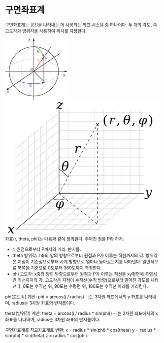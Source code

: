 # 구면좌표계
구면좌표계는 공간을 나타내는 데 사용되는 좌표 시스템 중 하나이다.
두 개의 각도, 즉 고도각과 방위각을 사용하여 위치를 지정한다.

![](spherical_coordinate.gif)
![](spherical_coordinate.png)
좌표(r, theta, phi)는 다음과 같이 정의된다. 주어진 점을 P라 하자.
- r: 원점으로부터 P까지의 거리. 반지름.
- theta 방위각: z축의 양의 방향으로부터 원점과 P가 이루는 직선까지의 각.
	방위각은 지점이 기준점으로부터 시계 방향으로 얼마나 돌아갔는지를 나타낸다.
	일반적으로 북쪽을 기준으로 0도부터 360도까지 측정한다.
- phi 고도각: x축의 양의 방향으로부터 원점과 P가 이루는 직선을 xy평면에 투영시킨 직선까지의 각.
	고도각은 지점이 수직선(수직 방향)으로부터 떨어진 각도를 나타낸다.
	0도는 수직선 위, 90도는 수평면 위, 180도는 수직선 아래를 가리킨다.

phi(고도각) 계산:
phi = arccos(j / radius)
	- j는 3차원 좌표에서의 y 좌표를 나타내며, radius는 3차원 좌표의 반지름이다.

theta(방위각) 계산:
theta = arccos(i / radius * sin(phi))
	- i는 3차원 좌표에서의 x 좌표를 나타내며, radius는 3차원 좌표의 반지름이다.


구면좌표계를 직교좌표계로 변환:
x = radius * sin(phi) * cos(theta)
y = radius * sin(phi) * sin(theta)
z = radius * cos(phi)
